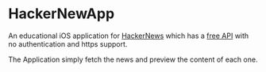 # HackerNewApp
An educational iOS application for [HackerNews](https://news.ycombinator.com/news) which has a [free API](https://github.com/HackerNews/API) with no authentication and https support. 

The Application simply fetch the news and preview the content of each one.

